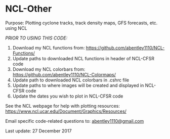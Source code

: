 # NCL-Other
Purpose: Plotting cyclone tracks, track density maps, GFS forecasts, etc. using NCL 

*PRIOR TO USING THIS CODE:*  
1) Download my NCL functions from: https://github.com/abentley1110/NCL-Functions/
2) Update paths to downloaded NCL functions in header of NCL-CFSR code
3) Download my NCL colorbars from: https://github.com/abentley1110/NCL-Colormaps/
4) Update path to downloaded NCL colorbars in .cshrc file
5) Update paths to where images will be created and displayed in NCL-CFSR code
6) Update the dates you wish to plot in NCL-CFSR code

See the NCL webpage for help with plotting resources: https://www.ncl.ucar.edu/Document/Graphics/Resources/ 

Email specific code-related questions to: abentley1110@gmail.com

Last update: 27 December 2017
